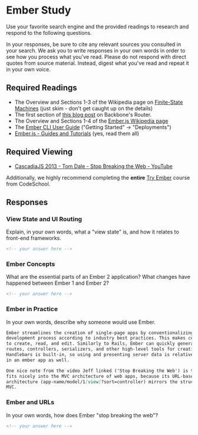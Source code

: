 # Ember Study

Use your favorite search engine and the provided readings to research and
respond to the following questions.

In your responses, be sure to cite any relevant sources you consulted in your
search. We ask you to write responses in your own words in order to see how you
process what you've read. Please do not respond with direct quotes from source
material. Instead, digest what you've read and repeat it in your own voice.

## Required Readings

-   The Overview and Sections 1-3 of the Wikipedia page on [Finite-State Machines](https://en.wikipedia.org/wiki/Finite-state_machine)
    (just skim - don't get caught up on the details)
-   The first section of [this blog post](http://pragmatic-backbone.com/routing-and-controllers) on
    Backbone's Router.
-   The Overview and Sections 1-4 of the [Ember.js Wikipedia page](https://en.wikipedia.org/wiki/Ember.js)
-   The [Ember CLI User Guide](http://ember-cli.com/user-guide/)
    ("Getting Started" -> "Deployments")
-   [Ember.js - Guides and Tutorials](https://guides.emberjs.com/v2.4.0/) (yes,
    read them all)

## Required Viewing

-   [CascadiaJS 2013 - Tom Dale - Stop Breaking the Web - YouTube](https://www.youtube.com/watch?v=BQ6at0addi4)

Additionally, we highly recommend completing the **entire** [Try
Ember](https://www.codeschool.com/courses/try-ember) course from CodeSchool.

## Responses

### View State and UI Routing

Explain, in your own words, what a "view state" is, and how it relates to
 front-end frameworks.

```md
<!-- your answer here -->
```

### Ember Concepts

What are the essential parts of an Ember 2 application?
What changes have happened between Ember 1 and Ember 2?

```md
<!-- your answer here -->
```

### Ember in Practice

In your own words, describe why someone would use Ember.

```md
Ember streamlines the creation of single-page apps by conventionalizing the
development process according to industry best practices. This makes code easier
to create, read, and edit. Similarly to Rails, Ember can quickly generate models,
routes, controllers, serializers, and other high-level tools for creating SPAs.
Handlebars is built-in, so using and presenting server data is relatively simple
in an ember app as well.

One nice note from the video Jeff linked ('Stop Breaking the Web') is that Ember
fits nicely into the MVC architecture of web apps, because its URL-based SPA
architecture (app-name/model/1[view]?sort=controller) mirrors the structure of
MVC.
```

### Ember and URLs

In your own words, how does Ember "stop breaking the web"?

```md
<!-- your answer here -->
```
